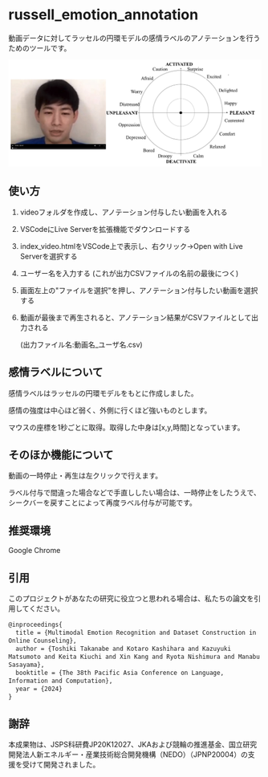 # russell_emotion_annotation

動画データに対してラッセルの円環モデルの感情ラベルのアノテーションを行うためのツールです。

![デモ](./assets/demo.png)

## 使い方

1. videoフォルダを作成し、アノテーション付与したい動画を入れる
2. VSCodeにLive Serverを拡張機能でダウンロードする
3. index_video.htmlをVSCode上で表示し、右クリック→Open with Live Serverを選択する
4. ユーザー名を入力する (これが出力CSVファイルの名前の最後につく)
5. 画面左上の"ファイルを選択"を押し、アノテーション付与したい動画を選択する
6. 動画が最後まで再生されると、アノテーション結果がCSVファイルとして出力される

    (出力ファイル名:動画名_ユーザ名.csv)

## 感情ラベルについて

感情ラベルはラッセルの円環モデルをもとに作成しました。

感情の強度は中心ほど弱く、外側に行くほど強いものとします。

マウスの座標を1秒ごとに取得。取得した中身は[x,y,時間]となっています。

## そのほか機能について

動画の一時停止・再生は左クリックで行えます。

ラベル付与で間違った場合などで手直ししたい場合は、一時停止をしたうえで、シークバーを戻すことによって再度ラベル付与が可能です。


## 推奨環境

Google Chrome

## 引用

このプロジェクトがあなたの研究に役立つと思われる場合は、私たちの論文を引用してください。

```
@inproceedings{
  title = {Multimodal Emotion Recognition and Dataset Construction in Online Counseling},
  author = {Toshiki Takanabe and Kotaro Kashihara and Kazuyuki Matsumoto and Keita Kiuchi and Xin Kang and Ryota Nishimura and Manabu Sasayama},
  booktitle = {The 38th Pacific Asia Conference on Language, Information and Computation},
  year = {2024}
}
```

## 謝辞

本成果物は、JSPS科研費JP20K12027、JKAおよび競輪の推進基金、国立研究開発法人新エネルギー・産業技術総合開発機構（NEDO）（JPNP20004）の支援を受けて開発されました。